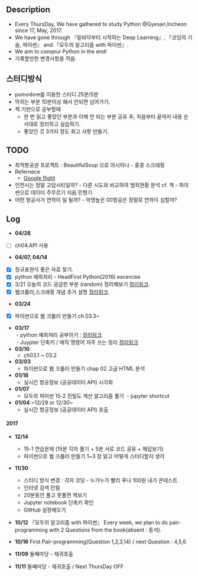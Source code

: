 ## Description
- Every ThursDay, We have gathered to study Python @Gyesan,Incheon since 17, May, 2017.
- We have gone through 『밑바닥부터 시작하는 Deep Learning』, 『코딩의 기술, 파이썬』 and 『모두의 알고리즘 with 파이썬』.
- We aim to conqeur Python in the end!
- 기록할만한 변경사항을 적음.

## 스터디방식
- pomodore를 이용한 스터디 25분/5분
- 막히는 부분 10분이상 해서 안되면 넘어가기.
- 책 기반으로 공부할때
  - 한 번 읽고 좋았던 부분과 이해 안 되는 부분 공유 후, 처음부터 끝까지 내용 순서대로 정리하고 실습하기.
  - 좋았던 것 3가지 정도 회고 사항 만들기.

## TODO
- 최적항공권 프로젝트 : BeautifulSoup 으로 아시아나 - 홍콩 스크래핑 
- Refernece
  - [Google flight](https://www.google.com/flights/)
- 인천시는 정말 고담시티일까? - 다른 시도와 비교하여 범죄현황 분석 cf. 책 - 파이썬으로 데이터 주무르기 지음.민형기
- 어떤 항공사가 연착이 덜 될까? - 악명높은 00항공은 정말로 연착이 심할까?

## Log
- **04/28**
- [ ] ch04.API 사용

- **04/07, 04/14**
- [x] 정규표현식 좋은 자료 찾기.   
- [x] python 예외처리 - HeadFirst Python(2016) excercise     
- [x] 3/21 오늘의 코드 궁금한 부분 (random) 정리해보기 [정리링크](python_study_group/etc/randomseed.md).  
- [x] 웹크롤러,스크래핑 개념 추가 설명 [정리링크](python_study_group/etc/web_scraping_web_crawler.md).   

- **03/24**
- [x] 파이썬으로 웹 크롤러 만들기 ch.03.3~

- **03/17**   
  - python 예외처리 공부하기 : [정리링크](etc/exception.md)        
  - Juypter 단축키 / 매직 명령어 자주 쓰는 정리 [정리링크](etc/jupyter_shortcut.md)
- **03/10**
  - ch03.1 ~ 03.2
- **03/03**
  - 파이썬으로 웹 크롤러 만들기 chap 02 고급 HTML 분석
- **01/18**
  - 실시간 항공정보 (공공데이터 API) 시각화
- **01/07**
  - 모두의 파이썬 15-2 친밀도 계산 알고리즘 풀기
  - jupyter shortcut
- **01/04** ~12/29 or 12/30~
  - 실시간 항공정보 (공공데이터 API) 호출

#### 2017
- **12/14**
  - 15-1 연습문제 (15분 각자 풀기 + 5분 서로 코드 공유 + 해답보기)
  - 파이썬으로 웹 크롤러 만들기 1~3 장 읽고 어떻게 스터디할지 생각
  
- **11/30** 
  - 스터디 방식 변경 : 각자 코딩 - 누가누가 빨리 푸나 100원 내기 콘테스트 
  - 인터넷 검색 안됨
  - 20분동안 풀고 못풀면 책보기
  - Jupyter notebook 단축키 확인
  - GitHub 설정해오기

- **10/12** 『모두의 알고리즘 with 파이썬』 Every week, we plan to do pair-programming with 2 Questions from the book(absent : 동석).
- **10/16** First Pair-programming(Question 1,2,3,14) / next Question : 4,5,6
- **11/09** 둘째마당 - 재귀호출
- **11/11** 둘째마당 - 재귀호출 / Next ThursDay OFF

